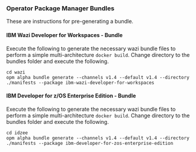 ### Operator Package Manager Bundles
These are instructions for pre-generating a bundle.

#### IBM Wazi Developer for Workspaces - Bundle
Execute the following to generate the necessary wazi bundle files to perform a simple multi-architecture `docker build`.
Change directory to the bundles folder and execute the following.

```terminal
cd wazi
opm alpha bundle generate --channels v1.4 --default v1.4 --directory ./manifests --package ibm-wazi-developer-for-workspaces
```

#### IBM Developer for z/OS Enterprise Edition - Bundle
Execute the following to generate the necessary wazi bundle files to perform a simple multi-architecture `docker build`.
Change directory to the bundles folder and execute the following.

```terminal
cd idzee
opm alpha bundle generate --channels v1.4 --default v1.4 --directory ./manifests --package ibm-developer-for-zos-enterprise-edition
```
